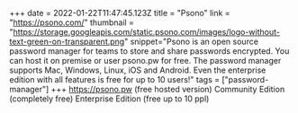 +++
date = 2022-01-22T11:47:45.123Z
title = "Psono"
link = "https://psono.com/"
thumbnail = "https://storage.googleapis.com/static.psono.com/images/logo-without-text-green-on-transparent.png"
snippet="Psono is an open source password manager for teams to store and share passwords encrypted. You can host it on premise or user psono.pw for free. The password manager supports Mac, Windows, Linux, iOS and Android. Even the enterprise edition with all features is free for up to 10 users!"
tags = ["password-manager"]
+++
https://psono.pw (free hosted version)
Community Edition (completely free)
Enterprise Edition (free up to 10 ppl)
